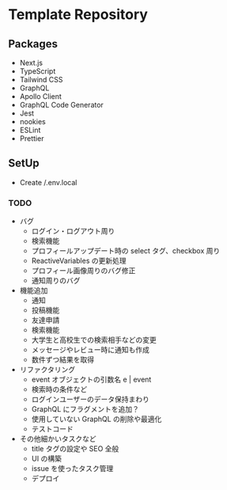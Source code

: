 # Template Repository

## Packages

- Next.js
- TypeScript
- Tailwind CSS
- GraphQL
- Apollo Client
- GraphQL Code Generator
- Jest
- nookies
- ESLint
- Prettier

## SetUp

- Create /.env.local

### TODO

- バグ
  - ログイン・ログアウト周り
  - 検索機能
  - プロフィールアップデート時の select タグ、checkbox 周り
  - ReactiveVariables の更新処理
  - プロフィール画像周りのバグ修正
  - 通知周りのバグ
- 機能追加
  - 通知
  - 投稿機能
  - 友達申請
  - 検索機能
  - 大学生と高校生での検索相手などの変更
  - メッセージやレビュー時に通知も作成
  - 数件ずつ結果を取得
- リファクタリング
  - event オブジェクトの引数名 e | event
  - 検索時の条件など
  - ログインユーザーのデータ保持まわり
  - GraphQL にフラグメントを追加？
  - 使用していない GraphQL の削除や最適化
  - テストコード
- その他細かいタスクなど
  - title タグの設定や SEO 全般
  - UI の構築
  - issue を使ったタスク管理
  - デプロイ
